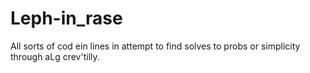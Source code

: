 # Leph-in_rase
All sorts of cod ein lines in attempt to find solves to probs or simplicity through aLg crev'tilly.

